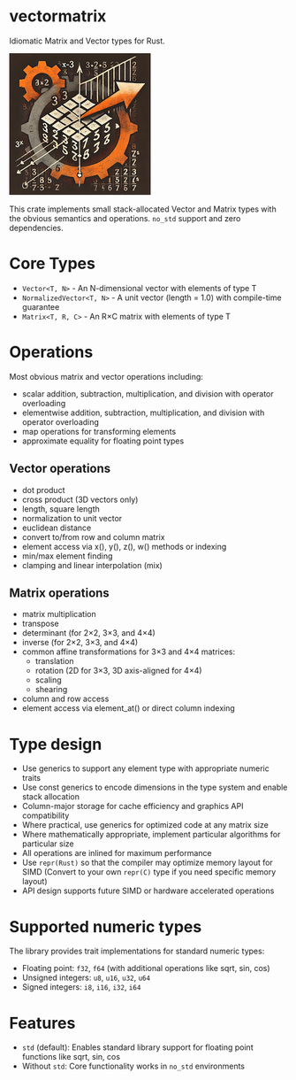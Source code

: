 # vectormatrix

Idiomatic Matrix and Vector types for Rust.

![logo](art/logo.png)

This crate implements small stack-allocated Vector and Matrix types with the obvious semantics and operations.
`no_std` support and zero dependencies.

# Core Types

* `Vector<T, N>` - An N-dimensional vector with elements of type T
* `NormalizedVector<T, N>` - A unit vector (length = 1.0) with compile-time guarantee
* `Matrix<T, R, C>` - An R×C matrix with elements of type T

# Operations

Most obvious matrix and vector operations including:
* scalar addition, subtraction, multiplication, and division with operator overloading
* elementwise addition, subtraction, multiplication, and division with operator overloading
* map operations for transforming elements
* approximate equality for floating point types

## Vector operations
* dot product
* cross product (3D vectors only)
* length, square length
* normalization to unit vector
* euclidean distance
* convert to/from row and column matrix
* element access via x(), y(), z(), w() methods or indexing
* min/max element finding
* clamping and linear interpolation (mix)

## Matrix operations
* matrix multiplication
* transpose
* determinant (for 2×2, 3×3, and 4×4)
* inverse (for 2×2, 3×3, and 4×4)
* common affine transformations for 3×3 and 4×4 matrices:
  - translation
  - rotation (2D for 3×3, 3D axis-aligned for 4×4)
  - scaling
  - shearing
* column and row access
* element access via element_at() or direct column indexing

# Type design

* Use generics to support any element type with appropriate numeric traits
* Use const generics to encode dimensions in the type system and enable stack allocation
* Column-major storage for cache efficiency and graphics API compatibility
* Where practical, use generics for optimized code at any matrix size
* Where mathematically appropriate, implement particular algorithms for particular size
* All operations are inlined for maximum performance
* Use `repr(Rust)` so that the compiler may optimize memory layout for SIMD
  (Convert to your own `repr(C)` type if you need specific memory layout)
* API design supports future SIMD or hardware accelerated operations

# Supported numeric types

The library provides trait implementations for standard numeric types:
* Floating point: `f32`, `f64` (with additional operations like sqrt, sin, cos)
* Unsigned integers: `u8`, `u16`, `u32`, `u64`
* Signed integers: `i8`, `i16`, `i32`, `i64`

# Features

* `std` (default): Enables standard library support for floating point functions like sqrt, sin, cos
* Without `std`: Core functionality works in `no_std` environments
